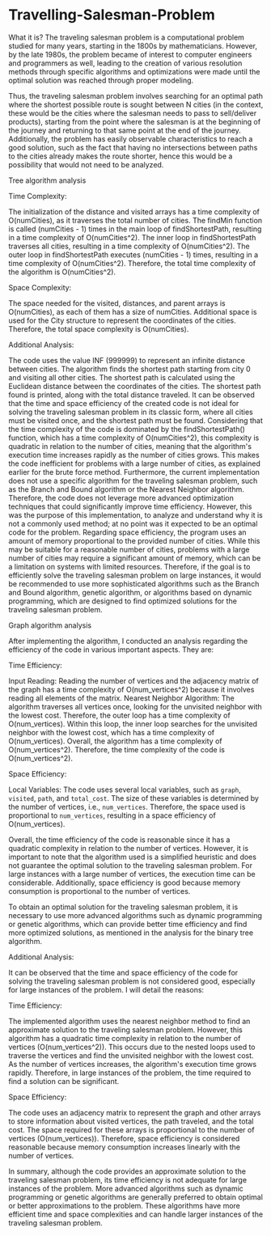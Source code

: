 # Travelling-Salesman-Problem

What it is?
The traveling salesman problem is a computational problem studied for many years, starting in the 1800s by mathematicians. However, by the late 1980s, the problem became of interest to computer engineers and programmers as well, leading to the creation of various resolution methods through specific algorithms and optimizations were made until the optimal solution was reached through proper modeling.

Thus, the traveling salesman problem involves searching for an optimal path where the shortest possible route is sought between N cities (in the context, these would be the cities where the salesman needs to pass to sell/deliver products), starting from the point where the salesman is at the beginning of the journey and returning to that same point at the end of the journey. Additionally, the problem has easily observable characteristics to reach a good solution, such as the fact that having no intersections between paths to the cities already makes the route shorter, hence this would be a possibility that would not need to be analyzed.

Tree algorithm analysis 

Time Complexity:

The initialization of the distance and visited arrays has a time complexity of O(numCities), as it traverses the total number of cities.
The findMin function is called (numCities - 1) times in the main loop of findShortestPath, resulting in a time complexity of O(numCities^2).
The inner loop in findShortestPath traverses all cities, resulting in a time complexity of O(numCities^2).
The outer loop in findShortestPath executes (numCities - 1) times, resulting in a time complexity of O(numCities^2).
Therefore, the total time complexity of the algorithm is O(numCities^2).

Space Complexity:

The space needed for the visited, distances, and parent arrays is O(numCities), as each of them has a size of numCities.
Additional space is used for the City structure to represent the coordinates of the cities.
Therefore, the total space complexity is O(numCities).

Additional Analysis:

The code uses the value INF (999999) to represent an infinite distance between cities.
The algorithm finds the shortest path starting from city 0 and visiting all other cities.
The shortest path is calculated using the Euclidean distance between the coordinates of the cities.
The shortest path found is printed, along with the total distance traveled.
It can be observed that the time and space efficiency of the created code is not ideal for solving the traveling salesman problem in its classic form, where all cities must be visited once, and the shortest path must be found.
Considering that the time complexity of the code is dominated by the findShortestPath() function, which has a time complexity of O(numCities^2), this complexity is quadratic in relation to the number of cities, meaning that the algorithm's execution time increases rapidly as the number of cities grows. This makes the code inefficient for problems with a large number of cities, as explained earlier for the brute force method.
Furthermore, the current implementation does not use a specific algorithm for the traveling salesman problem, such as the Branch and Bound algorithm or the Nearest Neighbor algorithm. Therefore, the code does not leverage more advanced optimization techniques that could significantly improve time efficiency. However, this was the purpose of this implementation, to analyze and understand why it is not a commonly used method; at no point was it expected to be an optimal code for the problem.
Regarding space efficiency, the program uses an amount of memory proportional to the provided number of cities. While this may be suitable for a reasonable number of cities, problems with a large number of cities may require a significant amount of memory, which can be a limitation on systems with limited resources.
Therefore, if the goal is to efficiently solve the traveling salesman problem on large instances, it would be recommended to use more sophisticated algorithms such as the Branch and Bound algorithm, genetic algorithm, or algorithms based on dynamic programming, which are designed to find optimized solutions for the traveling salesman problem.

Graph algorithm analysis

After implementing the algorithm, I conducted an analysis regarding the efficiency of the code in various important aspects. They are:

Time Efficiency:

Input Reading: Reading the number of vertices and the adjacency matrix of the graph has a time complexity of O(num_vertices^2) because it involves reading all elements of the matrix.
Nearest Neighbor Algorithm: The algorithm traverses all vertices once, looking for the unvisited neighbor with the lowest cost. Therefore, the outer loop has a time complexity of O(num_vertices). Within this loop, the inner loop searches for the unvisited neighbor with the lowest cost, which has a time complexity of O(num_vertices). Overall, the algorithm has a time complexity of O(num_vertices^2).
Therefore, the time complexity of the code is O(num_vertices^2).

Space Efficiency:

Local Variables: The code uses several local variables, such as `graph`, `visited`, `path`, and `total_cost`. The size of these variables is determined by the number of vertices, i.e., `num_vertices`. Therefore, the space used is proportional to `num_vertices`, resulting in a space efficiency of O(num_vertices).

Overall, the time efficiency of the code is reasonable since it has a quadratic complexity in relation to the number of vertices. However, it is important to note that the algorithm used is a simplified heuristic and does not guarantee the optimal solution to the traveling salesman problem. For large instances with a large number of vertices, the execution time can be considerable. Additionally, space efficiency is good because memory consumption is proportional to the number of vertices.

To obtain an optimal solution for the traveling salesman problem, it is necessary to use more advanced algorithms such as dynamic programming or genetic algorithms, which can provide better time efficiency and find more optimized solutions, as mentioned in the analysis for the binary tree algorithm.

Additional Analysis:

It can be observed that the time and space efficiency of the code for solving the traveling salesman problem is not considered good, especially for large instances of the problem. I will detail the reasons:

Time Efficiency:

The implemented algorithm uses the nearest neighbor method to find an approximate solution to the traveling salesman problem. However, this algorithm has a quadratic time complexity in relation to the number of vertices (O(num_vertices^2)). This occurs due to the nested loops used to traverse the vertices and find the unvisited neighbor with the lowest cost. As the number of vertices increases, the algorithm's execution time grows rapidly. Therefore, in large instances of the problem, the time required to find a solution can be significant.

Space Efficiency:

The code uses an adjacency matrix to represent the graph and other arrays to store information about visited vertices, the path traveled, and the total cost. The space required for these arrays is proportional to the number of vertices (O(num_vertices)). Therefore, space efficiency is considered reasonable because memory consumption increases linearly with the number of vertices.

In summary, although the code provides an approximate solution to the traveling salesman problem, its time efficiency is not adequate for large instances of the problem. More advanced algorithms such as dynamic programming or genetic algorithms are generally preferred to obtain optimal or better approximations to the problem. These algorithms have more efficient time and space complexities and can handle larger instances of the traveling salesman problem.

